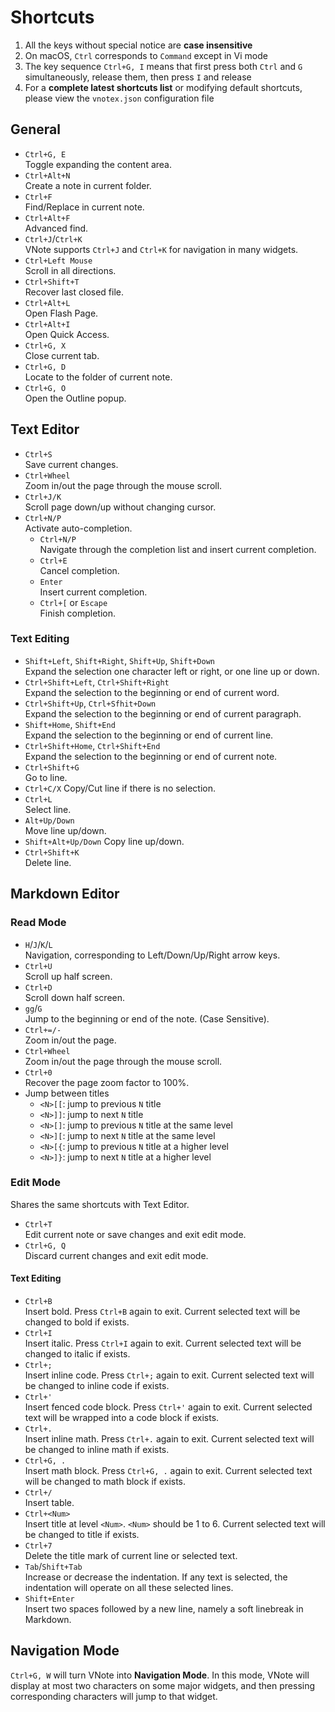 # Shortcuts
1. All the keys without special notice are **case insensitive**
2. On macOS, `Ctrl` corresponds to `Command` except in Vi mode
3. The key sequence `Ctrl+G, I` means that first press both `Ctrl` and `G` simultaneously, release them, then press `I` and release
4. For a **complete latest shortcuts list** or modifying default shortcuts, please view the `vnotex.json` configuration file

## General
- `Ctrl+G, E`  
Toggle expanding the content area.
- `Ctrl+Alt+N`  
Create a note in current folder.
- `Ctrl+F`  
Find/Replace in current note.
- `Ctrl+Alt+F`  
Advanced find.
- `Ctrl+J`/`Ctrl+K`  
VNote supports `Ctrl+J` and `Ctrl+K` for navigation in many widgets.
- `Ctrl+Left Mouse`  
Scroll in all directions.
- `Ctrl+Shift+T`  
Recover last closed file.
- `Ctrl+Alt+L`  
Open Flash Page.
- `Ctrl+Alt+I`  
Open Quick Access.
- `Ctrl+G, X`  
Close current tab.
- `Ctrl+G, D`  
Locate to the folder of current note.
- `Ctrl+G, O`  
Open the Outline popup.

## Text Editor
- `Ctrl+S`  
Save current changes.
- `Ctrl+Wheel`  
Zoom in/out the page through the mouse scroll.
- `Ctrl+J/K`  
Scroll page down/up without changing cursor.
- `Ctrl+N/P`  
Activate auto-completion.
    - `Ctrl+N/P`  
    Navigate through the completion list and insert current completion.
    - `Ctrl+E`  
    Cancel completion.
    - `Enter`  
    Insert current completion.
    - `Ctrl+[` or `Escape`  
    Finish completion.

### Text Editing
- `Shift+Left`, `Shift+Right`, `Shift+Up`, `Shift+Down`  
Expand the selection one character left or right, or one line up or down.
- `Ctrl+Shift+Left`, `Ctrl+Shift+Right`  
Expand the selection to the beginning or end of current word.
- `Ctrl+Shift+Up`, `Ctrl+Sfhit+Down`  
Expand the selection to the beginning or end of current paragraph.
- `Shift+Home`, `Shift+End`  
Expand the selection to the beginning or end of current line.
- `Ctrl+Shift+Home`, `Ctrl+Shift+End`  
Expand the selection to the beginning or end of current note.
- `Ctrl+Shift+G`  
Go to line.
- `Ctrl+C/X`
Copy/Cut line if there is no selection.
- `Ctrl+L`  
Select line.
- `Alt+Up/Down`  
Move line up/down.
- `Shift+Alt+Up/Down`
Copy line up/down.
- `Ctrl+Shift+K`  
Delete line.

## Markdown Editor
### Read Mode
- `H`/`J`/`K`/`L`  
Navigation, corresponding to Left/Down/Up/Right arrow keys.
- `Ctrl+U`  
Scroll up half screen.
- `Ctrl+D`  
Scroll down half screen.
- `gg`/`G`  
Jump to the beginning or end of the note. (Case Sensitive).
- `Ctrl+=/-`  
Zoom in/out the page.
- `Ctrl+Wheel`  
Zoom in/out the page through the mouse scroll.
- `Ctrl+0`  
Recover the page zoom factor to 100%.
- Jump between titles
    - `<N>[[`: jump to previous `N` title
    - `<N>]]`: jump to next `N` title
    - `<N>[]`: jump to previous `N` title at the same level
    - `<N>][`: jump to next `N` title at the same level
    - `<N>[{`: jump to previous `N` title at a higher level
    - `<N>]}`: jump to next `N` title at a higher level

### Edit Mode
Shares the same shortcuts with Text Editor.

- `Ctrl+T`  
Edit current note or save changes and exit edit mode.
- `Ctrl+G, Q`  
Discard current changes and exit edit mode.

#### Text Editing
- `Ctrl+B`  
Insert bold. Press `Ctrl+B` again to exit. Current selected text will be changed to bold if exists.
- `Ctrl+I`  
Insert italic. Press `Ctrl+I` again to exit. Current selected text will be changed to italic if exists.
- `Ctrl+;`  
Insert inline code. Press `Ctrl+;` again to exit. Current selected text will be changed to inline code if exists.
- `Ctrl+'`  
Insert fenced code block. Press `Ctrl+'` again to exit. Current selected text will be wrapped into a code block if exists.
- `Ctrl+.`  
Insert inline math. Press `Ctrl+.` again to exit. Current selected text will be changed to inline math if exists.
- `Ctrl+G, .`  
Insert math block. Press `Ctrl+G, .` again to exit. Current selected text will be changed to math block if exists.
- `Ctrl+/`  
Insert table.
- `Ctrl+<Num>`  
Insert title at level `<Num>`. `<Num>` should be 1 to 6. Current selected text will be changed to title if exists.
- `Ctrl+7`  
Delete the title mark of current line or selected text.
- `Tab`/`Shift+Tab`  
Increase or decrease the indentation. If any text is selected, the indentation will operate on all these selected lines.
- `Shift+Enter`  
Insert two spaces followed by a new line, namely a soft linebreak in Markdown.

## Navigation Mode
`Ctrl+G, W` will turn VNote into **Navigation Mode**. In this mode, VNote will display at most two characters on some major widgets, and then pressing corresponding characters will jump to that widget.

